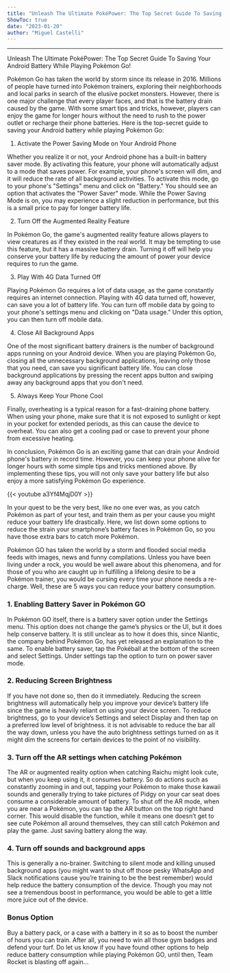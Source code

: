 ```yaml
---
title: "Unleash The Ultimate PokéPower: The Top Secret Guide To Saving Your Android Battery While Playing Pokèmon Go!"
ShowToc: true 
date: "2023-01-20"
author: "Miguel Castelli"
---
```

*****
Unleash The Ultimate PokéPower: The Top Secret Guide To Saving Your Android Battery While Playing Pokèmon Go!

Pokémon Go has taken the world by storm since its release in 2016. Millions of people have turned into Pokémon trainers, exploring their neighborhoods and local parks in search of the elusive pocket monsters. However, there is one major challenge that every player faces, and that is the battery drain caused by the game. With some smart tips and tricks, however, players can enjoy the game for longer hours without the need to rush to the power outlet or recharge their phone batteries. Here is the top-secret guide to saving your Android battery while playing Pokémon Go:

1. Activate the Power Saving Mode on Your Android Phone

Whether you realize it or not, your Android phone has a built-in battery saver mode. By activating this feature, your phone will automatically adjust to a mode that saves power. For example, your phone's screen will dim, and it will reduce the rate of all background activities. To activate this mode, go to your phone's "Settings" menu and click on "Battery." You should see an option that activates the "Power Saver" mode. While the Power Saving Mode is on, you may experience a slight reduction in performance, but this is a small price to pay for longer battery life.

2. Turn Off the Augmented Reality Feature

In Pokémon Go, the game's augmented reality feature allows players to view creatures as if they existed in the real world. It may be tempting to use this feature, but it has a massive battery drain. Turning it off will help you conserve your battery life by reducing the amount of power your device requires to run the game.

3. Play With 4G Data Turned Off

Playing Pokémon Go requires a lot of data usage, as the game constantly requires an internet connection. Playing with 4G data turned off, however, can save you a lot of battery life. You can turn off mobile data by going to your phone's settings menu and clicking on "Data usage." Under this option, you can then turn off mobile data.

4. Close All Background Apps

One of the most significant battery drainers is the number of background apps running on your Android device. When you are playing Pokémon Go, closing all the unnecessary background applications, leaving only those that you need, can save you significant battery life. You can close background applications by pressing the recent apps button and swiping away any background apps that you don't need.

5. Always Keep Your Phone Cool

Finally, overheating is a typical reason for a fast-draining phone battery. When using your phone, make sure that it is not exposed to sunlight or kept in your pocket for extended periods, as this can cause the device to overheat. You can also get a cooling pad or case to prevent your phone from excessive heating.

In conclusion, Pokémon Go is an exciting game that can drain your Android phone's battery in record time. However, you can keep your phone alive for longer hours with some simple tips and tricks mentioned above. By implementing these tips, you will not only save your battery life but also enjoy a more satisfying Pokémon Go experience.

{{< youtube a3Yf4MqjD0Y >}} 



In your quest to be the very best, like no one ever was, as you catch Pokémon as part of your test, and train them as per your cause you might reduce your battery life drastically. Here, we list down some options to reduce the strain your smartphone’s battery faces in Pokémon Go, so you have those extra bars to catch more Pokémon.

Pokémon GO has taken the world by a storm and flooded social media feeds with images, news and funny compilations. Unless you have been living under a rock, you would be well aware about this phenomena, and for those of you who are caught up in fulfilling a lifelong desire to be a Pokémon trainer, you would be cursing every time your phone needs a re-charge. Well, these are 5 ways you can reduce your battery consumption.

 
### 1. Enabling Battery Saver in Pokémon GO


In Pokémon GO itself, there is a battery saver option under the Settings menu. This option does not change the game’s physics or the UI, but it does help conserve battery. It is still unclear as to how it does this, since Niantic, the company behind Pokémon Go, has yet released an explanation to the same.
To enable battery saver, tap the Pokéball at the bottom of the screen and select Settings. Under settings tap the option to turn on power saver mode.


 
### 2. Reducing Screen Brightness


If you have not done so, then do it immediately. Reducing the screen brightness will automatically help you improve your device’s battery life since the game is heavily reliant on using your device screen.
To reduce brightness, go to your device’s Settings and select Display and then tap on a preferred low level of brightness. it is not advisable to reduce the bar all the way down, unless you have the auto brightness settings turned on as it might dim the screens for certain devices to the point of no visibility.


 
### 3. Turn off the AR settings when catching Pokémon


The AR or augmented reality option when catching Raichu might look cute, but when you keep using it, it consumes battery. So do actions such as constantly zooming in and out, tapping your Pokémon to make those kawaii sounds and generally trying to take pictures of Pidgy on your car seat does consume a considerable amount of battery.
To shut off the AR mode, when you are near a Pokémon, you can tap the AR button on the top right hand corner. This would disable the function, while it means one doesn’t get to see cute Pokémon all around themselves, they can still catch Pokémon and play the game. Just saving battery along the way.

 
### 4. Turn off sounds and background apps


This is generally a no-brainer. Switching to silent mode and killing unused background apps (you might want to shut off those pesky WhatsApp and Slack notifications cause you’re training to be the best remember) would help reduce the battery consumption of the device. Though you may not see a tremendous boost in performance, you would be able to get a little more juice out of the device.

 
### Bonus Option


Buy a battery pack, or a case with a battery in it so as to boost the number of hours you can train. After all, you need to win all those gym badges and defend your turf.
Do let us know if you have found other options to help reduce battery consumption while playing Pokémon GO, until then, Team Rocket is blasting off again…





